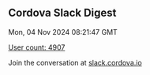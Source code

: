 ## Cordova Slack Digest
Mon, 04 Nov 2024 08:21:47 GMT

[User count: 4907](https://cordova.slack.com/)


Join the conversation at [slack.cordova.io](http://slack.cordova.io/)
